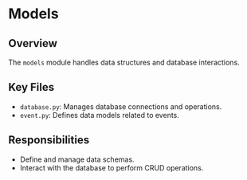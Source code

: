 # Models

## Overview
The `models` module handles data structures and database interactions.

## Key Files
- `database.py`: Manages database connections and operations.
- `event.py`: Defines data models related to events.

## Responsibilities
- Define and manage data schemas.
- Interact with the database to perform CRUD operations.
